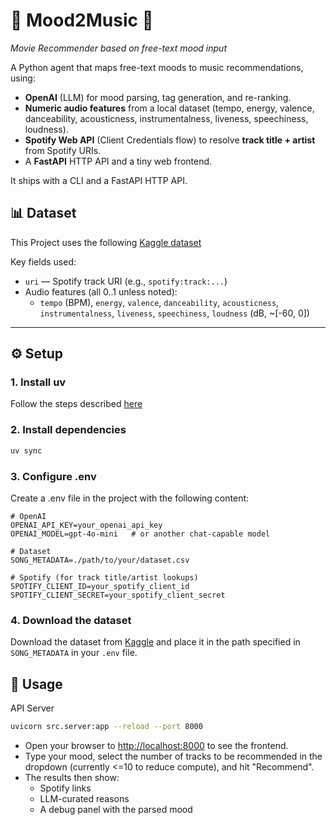 # 🎵 Mood2Music 🎵
_Movie Recommender based on free-text mood input_

A Python agent that maps free-text moods to music recommendations, using:

- **OpenAI** (LLM) for mood parsing, tag generation, and re-ranking.
- **Numeric audio features** from a local dataset (tempo, energy, valence, danceability, acousticness,
  instrumentalness, liveness, speechiness, loudness).
- **Spotify Web API** (Client Credentials flow) to resolve **track title + artist** from Spotify URIs.
- A **FastAPI** HTTP API and a tiny web frontend.

It ships with a CLI and a FastAPI HTTP API.

## 📊 Dataset

This Project uses the following [Kaggle dataset](https://www.kaggle.com/datasets/abdullahorzan/moodify-dataset)

Key fields used:

- `uri` — Spotify track URI (e.g., `spotify:track:...`)
- Audio features (all 0..1 unless noted):
  - `tempo` (BPM), `energy`, `valence`, `danceability`, `acousticness`,
    `instrumentalness`, `liveness`, `speechiness`, `loudness` (dB, ~[-60, 0])

---

## ⚙️ Setup
### 1. Install uv
Follow the steps described [here](https://docs.astral.sh/uv/getting-started/installation/)

### 2. Install dependencies

```bash
uv sync
```

### 3. Configure .env
Create a .env file in the project with the following content:
```env
# OpenAI
OPENAI_API_KEY=your_openai_api_key
OPENAI_MODEL=gpt-4o-mini   # or another chat-capable model

# Dataset
SONG_METADATA=./path/to/your/dataset.csv

# Spotify (for track title/artist lookups)
SPOTIFY_CLIENT_ID=your_spotify_client_id
SPOTIFY_CLIENT_SECRET=your_spotify_client_secret
```

### 4. Download the dataset
Download the dataset from [Kaggle](https://www.kaggle.com/datasets/abdullahorzan/moodify-dataset) and place it in the path specified in `SONG_METADATA` in your `.env` file.


## 🚀 Usage

API Server
```bash
uvicorn src.server:app --reload --port 8000
```
- Open your browser to [http://localhost:8000](http://localhost:8000) to see the frontend.
- Type your mood, select the number of tracks to be recommended in the dropdown (currently <=10 to reduce compute), and hit "Recommend".
- The results then show:
  - Spotify links
  - LLM-curated reasons
  - A debug panel with the parsed mood


